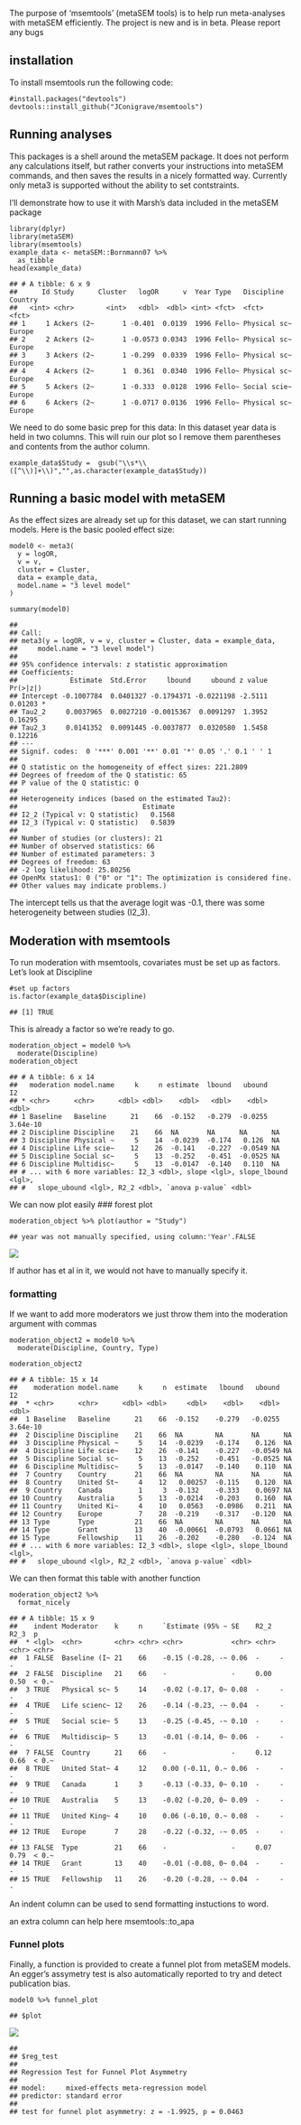 The purpose of ‘msemtools’ (metaSEM tools) is to help run meta-analyses
with metaSEM efficiently. The project is new and is in beta. Please
report any bugs

installation
------------

To install msemtools run the following code:

    #install.packages("devtools")
    devtools::install_github("JConigrave/msemtools")

Running analyses
----------------

This packages is a shell around the metaSEM package. It does not perform
any calculations itself, but rather converts your instructions into
metaSEM commands, and then saves the results in a nicely formatted way.
Currently only meta3 is supported without the ability to set
contstraints.

I’ll demonstrate how to use it with Marsh’s data included in the metaSEM
package

    library(dplyr)
    library(metaSEM)
    library(msemtools)
    example_data <- metaSEM::Bornmann07 %>% 
      as_tibble
    head(example_data)

    ## # A tibble: 6 x 9
    ##      Id Study      Cluster   logOR      v  Year Type   Discipline   Country
    ##   <int> <chr>        <int>   <dbl>  <dbl> <int> <fct>  <fct>        <fct>  
    ## 1     1 Ackers (2~       1 -0.401  0.0139  1996 Fello~ Physical sc~ Europe 
    ## 2     2 Ackers (2~       1 -0.0573 0.0343  1996 Fello~ Physical sc~ Europe 
    ## 3     3 Ackers (2~       1 -0.299  0.0339  1996 Fello~ Physical sc~ Europe 
    ## 4     4 Ackers (2~       1  0.361  0.0340  1996 Fello~ Physical sc~ Europe 
    ## 5     5 Ackers (2~       1 -0.333  0.0128  1996 Fello~ Social scie~ Europe 
    ## 6     6 Ackers (2~       1 -0.0717 0.0136  1996 Fello~ Physical sc~ Europe

We need to do some basic prep for this data: In this dataset year data
is held in two columns. This will ruin our plot so I remove them
parentheses and contents from the author column.

    example_data$Study =  gsub("\\s*\\([^\\)]+\\)","",as.character(example_data$Study))

Running a basic model with metaSEM
----------------------------------

As the effect sizes are already set up for this dataset, we can start
running models. Here is the basic pooled effect size:

    model0 <- meta3(
      y = logOR,
      v = v,
      cluster = Cluster,
      data = example_data,
      model.name = "3 level model"
    )

    summary(model0)

    ## 
    ## Call:
    ## meta3(y = logOR, v = v, cluster = Cluster, data = example_data, 
    ##     model.name = "3 level model")
    ## 
    ## 95% confidence intervals: z statistic approximation
    ## Coefficients:
    ##             Estimate  Std.Error     lbound     ubound z value Pr(>|z|)  
    ## Intercept -0.1007784  0.0401327 -0.1794371 -0.0221198 -2.5111  0.01203 *
    ## Tau2_2     0.0037965  0.0027210 -0.0015367  0.0091297  1.3952  0.16295  
    ## Tau2_3     0.0141352  0.0091445 -0.0037877  0.0320580  1.5458  0.12216  
    ## ---
    ## Signif. codes:  0 '***' 0.001 '**' 0.01 '*' 0.05 '.' 0.1 ' ' 1
    ## 
    ## Q statistic on the homogeneity of effect sizes: 221.2809
    ## Degrees of freedom of the Q statistic: 65
    ## P value of the Q statistic: 0
    ## 
    ## Heterogeneity indices (based on the estimated Tau2):
    ##                               Estimate
    ## I2_2 (Typical v: Q statistic)   0.1568
    ## I2_3 (Typical v: Q statistic)   0.5839
    ## 
    ## Number of studies (or clusters): 21
    ## Number of observed statistics: 66
    ## Number of estimated parameters: 3
    ## Degrees of freedom: 63
    ## -2 log likelihood: 25.80256 
    ## OpenMx status1: 0 ("0" or "1": The optimization is considered fine.
    ## Other values may indicate problems.)

The intercept tells us that the average logit was -0.1, there was some
heterogeneity between studies (I2\_3).

Moderation with msemtools
-------------------------

To run moderation with msemtools, covariates must be set up as factors.
Let’s look at Discipline

    #set up factors
    is.factor(example_data$Discipline)

    ## [1] TRUE

This is already a factor so we’re ready to go.

    moderation_object = model0 %>% 
      moderate(Discipline)
    moderation_object

    ## # A tibble: 6 x 14
    ##   moderation model.name     k     n estimate  lbound   ubound        I2
    ## * <chr>      <chr>      <dbl> <dbl>    <dbl>   <dbl>    <dbl>     <dbl>
    ## 1 Baseline   Baseline      21    66  -0.152   -0.279  -0.0255  3.64e-10
    ## 2 Discipline Discipline    21    66  NA       NA      NA      NA       
    ## 3 Discipline Physical ~     5    14  -0.0239  -0.174   0.126  NA       
    ## 4 Discipline Life scie~    12    26  -0.141   -0.227  -0.0549 NA       
    ## 5 Discipline Social sc~     5    13  -0.252   -0.451  -0.0525 NA       
    ## 6 Discipline Multidisc~     5    13  -0.0147  -0.140   0.110  NA       
    ## # ... with 6 more variables: I2_3 <dbl>, slope <lgl>, slope_lbound <lgl>,
    ## #   slope_ubound <lgl>, R2_2 <dbl>, `anova p-value` <dbl>

We can now plot easily \#\#\# forest plot

    moderation_object %>% plot(author = "Study")

    ## year was not manually specified, using column:'Year'.FALSE

![](README_files/figure-markdown_strict/unnamed-chunk-5-1.png)

If author has et al in it, we would not have to manually specify it.

### formatting

If we want to add more moderators we just throw them into the moderation
argument with commas

    moderation_object2 = model0 %>% 
      moderate(Discipline, Country, Type)

    moderation_object2

    ## # A tibble: 15 x 14
    ##    moderation model.name     k     n  estimate   lbound   ubound        I2
    ##  * <chr>      <chr>      <dbl> <dbl>     <dbl>    <dbl>    <dbl>     <dbl>
    ##  1 Baseline   Baseline      21    66  -0.152    -0.279   -0.0255  3.64e-10
    ##  2 Discipline Discipline    21    66  NA        NA       NA      NA       
    ##  3 Discipline Physical ~     5    14  -0.0239   -0.174    0.126  NA       
    ##  4 Discipline Life scie~    12    26  -0.141    -0.227   -0.0549 NA       
    ##  5 Discipline Social sc~     5    13  -0.252    -0.451   -0.0525 NA       
    ##  6 Discipline Multidisc~     5    13  -0.0147   -0.140    0.110  NA       
    ##  7 Country    Country       21    66  NA        NA       NA      NA       
    ##  8 Country    United St~     4    12   0.00257  -0.115    0.120  NA       
    ##  9 Country    Canada         1     3  -0.132    -0.333    0.0697 NA       
    ## 10 Country    Australia      5    13  -0.0214   -0.203    0.160  NA       
    ## 11 Country    United Ki~     4    10   0.0563   -0.0986   0.211  NA       
    ## 12 Country    Europe         7    28  -0.219    -0.317   -0.120  NA       
    ## 13 Type       Type          21    66  NA        NA       NA      NA       
    ## 14 Type       Grant         13    40  -0.00661  -0.0793   0.0661 NA       
    ## 15 Type       Fellowship    11    26  -0.202    -0.280   -0.124  NA       
    ## # ... with 6 more variables: I2_3 <dbl>, slope <lgl>, slope_lbound <lgl>,
    ## #   slope_ubound <lgl>, R2_2 <dbl>, `anova p-value` <dbl>

We can then format this table with another function

    moderation_object2 %>% 
      format_nicely

    ## # A tibble: 15 x 9
    ##    indent Moderator    k     n     `Estimate (95% ~ SE    R2_2  R2_3  p    
    ##  * <lgl>  <chr>        <chr> <chr> <chr>            <chr> <chr> <chr> <chr>
    ##  1 FALSE  Baseline (I~ 21    66    -0.15 (-0.28, -~ 0.06  -     -     -    
    ##  2 FALSE  Discipline   21    66    -                -     0.00  0.50  < 0.~
    ##  3 TRUE   Physical sc~ 5     14    -0.02 (-0.17, 0~ 0.08  -     -     -    
    ##  4 TRUE   Life scienc~ 12    26    -0.14 (-0.23, -~ 0.04  -     -     -    
    ##  5 TRUE   Social scie~ 5     13    -0.25 (-0.45, -~ 0.10  -     -     -    
    ##  6 TRUE   Multidiscip~ 5     13    -0.01 (-0.14, 0~ 0.06  -     -     -    
    ##  7 FALSE  Country      21    66    -                -     0.12  0.66  < 0.~
    ##  8 TRUE   United Stat~ 4     12    0.00 (-0.11, 0.~ 0.06  -     -     -    
    ##  9 TRUE   Canada       1     3     -0.13 (-0.33, 0~ 0.10  -     -     -    
    ## 10 TRUE   Australia    5     13    -0.02 (-0.20, 0~ 0.09  -     -     -    
    ## 11 TRUE   United King~ 4     10    0.06 (-0.10, 0.~ 0.08  -     -     -    
    ## 12 TRUE   Europe       7     28    -0.22 (-0.32, -~ 0.05  -     -     -    
    ## 13 FALSE  Type         21    66    -                -     0.07  0.79  < 0.~
    ## 14 TRUE   Grant        13    40    -0.01 (-0.08, 0~ 0.04  -     -     -    
    ## 15 TRUE   Fellowship   11    26    -0.20 (-0.28, -~ 0.04  -     -     -

An indent column can be used to send formatting instuctions to word.

an extra column can help here msemtools::to\_apa

### Funnel plots

Finally, a function is provided to create a funnel plot from metaSEM
models. An egger’s assymetry test is also automatically reported to try
and detect publication bias.

    model0 %>% funnel_plot

    ## $plot

![](README_files/figure-markdown_strict/unnamed-chunk-8-1.png)

    ## 
    ## $reg_test
    ## 
    ## Regression Test for Funnel Plot Asymmetry
    ## 
    ## model:     mixed-effects meta-regression model
    ## predictor: standard error
    ## 
    ## test for funnel plot asymmetry: z = -1.9925, p = 0.0463
